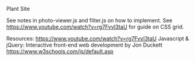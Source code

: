 Plant Site

See notes in photo-viewer.js and filter.js on how to implement.
See https://www.youtube.com/watch?v=rg7Fvvl3taU for guide on CSS grid. 

Resources:
https://www.youtube.com/watch?v=rg7Fvvl3taU
Javascript & jQuery: Interactive front-end web development by Jon Duckett
https://www.w3schools.com/js/default.asp
